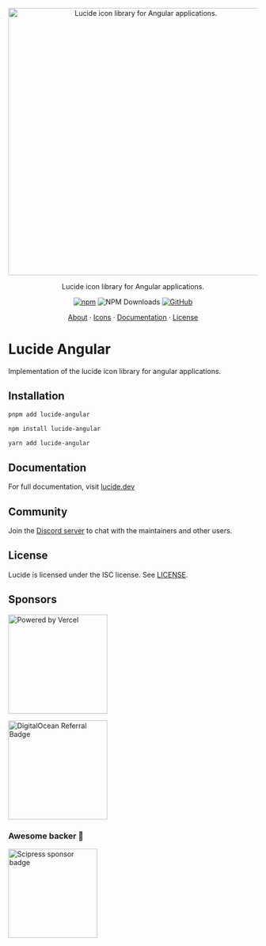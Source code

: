 <p align="center">
  <a href="https://github.com/lucide-icons/lucide">
    <img src="https://lucide.dev/package-logos/lucide-angular.svg" alt="Lucide icon library for Angular applications." width="540">
  </a>
</p>

<p align="center">
Lucide icon library for Angular applications.
</p>

<div align="center">

  [![npm](https://img.shields.io/npm/v/lucide-angular?color=blue)](https://www.npmjs.com/package/lucide-angular)
  ![NPM Downloads](https://img.shields.io/npm/dw/lucide-angular)
  [![GitHub](https://img.shields.io/github/license/lucide-icons/lucide)](https://lucide.dev/license)
</div>

<p align="center">
  <a href="https://lucide.dev/guide/">About</a>
  ·
  <a href="https://lucide.dev/icons/">Icons</a>
  ·
  <a href="https://lucide.dev/guide/packages/lucide-angular">Documentation</a>
  ·
  <a href="https://lucide.dev/license">License</a>
</p>

# Lucide Angular

Implementation of the lucide icon library for angular applications.

## Installation

```sh
pnpm add lucide-angular
```

```sh
npm install lucide-angular
```

```sh
yarn add lucide-angular
```

## Documentation

For full documentation, visit [lucide.dev](https://lucide.dev/guide/packages/lucide-angular)

## Community

Join the [Discord server](https://discord.gg/EH6nSts) to chat with the maintainers and other users.

## License

Lucide is licensed under the ISC license. See [LICENSE](https://lucide.dev/license).

## Sponsors

<a href="https://vercel.com?utm_source=lucide&utm_campaign=oss">
  <img src="https://lucide.dev/vercel.svg" alt="Powered by Vercel" width="200" />
</a>

<a href="https://www.digitalocean.com/?refcode=b0877a2caebd&utm_campaign=Referral_Invite&utm_medium=Referral_Program&utm_source=badge"><img src="https://lucide.dev/digitalocean.svg" width="200" alt="DigitalOcean Referral Badge" /></a>

### Awesome backer 🍺

<a href="https://www.scipress.io?utm_source=lucide"><img src="https://lucide.dev/sponsors/scipress.svg" width="180" alt="Scipress sponsor badge" /></a>
